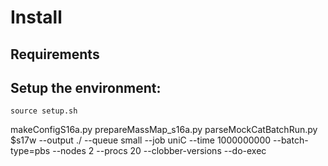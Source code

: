 # Install

## Requirements


## Setup the environment:

```shell
source setup.sh
```

makeConfigS16a.py
prepareMassMap_s16a.py
parseMockCatBatchRun.py $s17w --output ./ --queue small --job uniC --time 1000000000 --batch-type=pbs --nodes 2 --procs 20 --clobber-versions --do-exec
